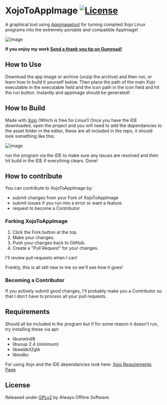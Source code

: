 # XojoToAppImage  [![License](https://img.shields.io/badge/License-GPLv2-green)](#license)

A graphical tool using <a href=https://github.com/AppImage/appimagetool>Appimagetool</a> for turning compiled Xojo Linux programs into the extremely portable and compatible AppImage!

![image](https://github.com/user-attachments/assets/1c8bd7a7-dfc7-44de-886d-e4be4f952420)

<dl>
  <b>If you enjoy my work  <a class="gumroad-button" href="https://alwaysoffline.gumroad.com/l/Thanks" data-gumroad-overlay-checkout="true">Send a thank you tip on Gumroad!</a></b>
</dl>

## How to Use
Download the app image or archive (unzip the archive) and then run, or learn how to build it yourself below.
Then place the path of the main Xojo executable in the executable field and the icon path in the icon field and hit the run button. Instantly and appimage should be generated!


## How to Build
Made with <a href="https://www.xojo.com">Xojo</a> (Which is free for Linux!)
Once you have the IDE downloaded, open the project and you will need to add the dependancies to the asset folder in the editor, these are all included in the repo, it should look something like this:

![image](https://github.com/user-attachments/assets/faf7434e-2075-4724-9fe2-07aa0ec075d7)

run the program via the IDE to make sure any issues are resolved and then hit build in the IDE if everything clears. Done!

## How to contribute

You can contribute to XojoToAppImage by:

- submit changes from your Fork of XojoToAppImage
- submit issues if you run into a error or want a feature
- request to become a Contributor

### Forking XojoToAppImage

1. Click the Fork button at the top.
2. Make your changes.
3. Push your changes back to GitHub.
4. Create a "Pull Request" for your changes.

I'll review pull requests when I can!

Frankly, this is all still new to me so we'll see how it goes!

### Becoming a Contributor

If you actively submit good changes, I'll probably make you a Contributor so that I don't have to process all your pull requests.

## Requirements
Should all be included in the program but if for some reason it doesn't run, try installing these via apt:
- libunwind8
- libsoup 2.4 (minimum)
- libwebkit2gtk
- libiodbc

For using Xojo and the IDE dependancies look here: <a  href=https://documentation.xojo.com/resources/system_requirements_for_current_release.html>Xojo Requirements Page</a>

## License

Released under <a href=https://www.gnu.org/licenses/old-licenses/gpl-2.0.md>GPLv2</a> by Always Offline Software.




